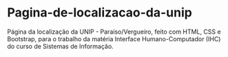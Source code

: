 # Pagina-de-localizacao-da-unip
Página da localização da UNIP - Paraíso/Vergueiro, feito com HTML, CSS e Bootstrap, para o trabalho da matéria Interface Humano-Computador (IHC) do curso de Sistemas de Informação.

